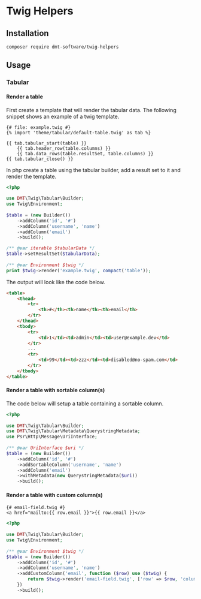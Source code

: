# Twig Helpers

## Installation

`composer require dmt-software/twig-helpers`

## Usage

### Tabular

#### Render a table
First create a template that will render the tabular data. 
The following snippet shows an example of a twig template.
```twig
{# file: example.twig #}
{% import 'theme/tabular/default-table.twig' as tab %}
 
{{ tab.tabular_start(table) }}
    {{ tab.header_row(table.columns) }}
    {{ tab.data_rows(table.resultSet, table.columns) }}
{{ tab.tabular_close() }}
```
In php create a table using the tabular builder, add a result set to it and render the template.
```php
<?php
 
use DMT\Twig\Tabular\Builder;
use Twig\Environment;
 
$table = (new Builder())
    ->addColumn('id', '#')
    ->addColumn('username', 'name')
    ->addColumn('email')
    ->build();

/** @var iterable $tabularData */
$table->setResultSet($tabularData);
 
/** @var Environment $twig */
print $twig->render('example.twig', compact('table'));
```
The output will look like the code below.
```html
<table>
    <thead>
        <tr>
            <th>#</th><th>name</th><th>email</th>        
        </tr>    
    </thead>
    <tbody>
        <tr>
            <td>1</td><td>admin</td><td>user@example.dev</td>        
        </tr>
        ...
        <tr>
            <td>99</td><td>zzz</td><td>disabled@no-spam.com</td>        
        </tr>    
    </tbody>
</table>
```
#### Render a table with sortable column(s)

The code below will setup a table containing a sortable column.
```php
<?php
 
use DMT\Twig\Tabular\Builder;
use DMT\Twig\Tabular\Metadata\QuerystringMetadata;
use Psr\Http\Message\UriInterface;
 
/** @var UriInterface $uri */
$table = (new Builder())
    ->addColumn('id', '#')
    ->addSortableColumn('username', 'name')
    ->addColumn('email')
    ->withMetadata(new QuerystringMetadata($uri))
    ->build();
```
#### Render a table with custom column(s)

```twig
{# email-field.twig #}
<a href="mailto:{{ row.email }}">{{ row.email }}</a>
```

```php
<?php
 
use DMT\Twig\Tabular\Builder;
use Twig\Environment;
 
/** @var Environment $twig */
$table = (new Builder())
    ->addColumn('id', '#')
    ->addColumn('username', 'name')
    ->addCustomColumn('email', function ($row) use ($twig) {
        return $twig->render('email-field.twig', ['row' => $row, 'columns' => $this]);
    })
    ->build();
```